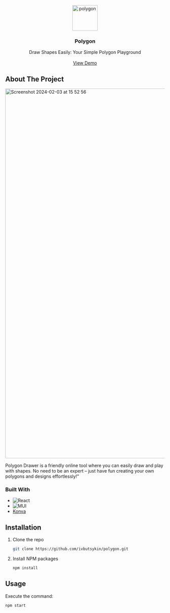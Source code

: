 <div align="center">
  <a href="https://github.com/ivbutsykin/polygon">
    <img width="80" height="80" src="https://img.icons8.com/nolan/64/polygon.png" alt="polygon"/>
  </a>

<h3 align="center">Polygon</h3>

  <p align="center">
    Draw Shapes Easily: Your Simple Polygon Playground
    <br />
    <br />
    <a href="https://ivbutsykin.github.io/polygon/">View Demo</a>
  </p>
</div>

## About The Project

<img width="1163" alt="Screenshot 2024-02-03 at 15 52 56" src="https://github.com/ivbutsykin/polygon/assets/42767822/fbc6376a-5b08-4bac-a580-737c9dff60eb">

Polygon Drawer is a friendly online tool where you can easily draw and play with shapes. No need to be an expert – just have fun creating your own polygons and designs effortlessly!"

### Built With

- ![React](https://img.shields.io/badge/react-%2320232a.svg?style=for-the-badge&logo=react&logoColor=%2361DAFB)
- ![MUI](https://img.shields.io/badge/MUI-%230081CB.svg?style=for-the-badge&logo=mui&logoColor=white)
- [Konva](hthttps://github.com/konvajs/konva)

## Installation

1. Clone the repo
   ```sh
   git clone https://github.com/ivbutsykin/polygon.git
   ```
2. Install NPM packages
   ```sh
   npm install
   ```

## Usage

Execute the command:

```sh
npm start
```

